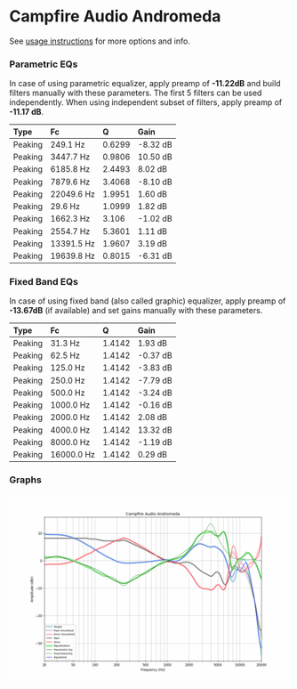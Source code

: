 # Campfire Audio Andromeda
See [usage instructions](https://github.com/jaakkopasanen/AutoEq#usage) for more options and info.

### Parametric EQs
In case of using parametric equalizer, apply preamp of **-11.22dB** and build filters manually
with these parameters. The first 5 filters can be used independently.
When using independent subset of filters, apply preamp of **-11.17 dB**.

| Type    | Fc         |      Q | Gain     |
|:--------|:-----------|:-------|:---------|
| Peaking | 249.1 Hz   | 0.6299 | -8.32 dB |
| Peaking | 3447.7 Hz  | 0.9806 | 10.50 dB |
| Peaking | 6185.8 Hz  | 2.4493 | 8.02 dB  |
| Peaking | 7879.6 Hz  | 3.4068 | -8.10 dB |
| Peaking | 22049.6 Hz | 1.9951 | 1.60 dB  |
| Peaking | 29.6 Hz    | 1.0999 | 1.82 dB  |
| Peaking | 1662.3 Hz  | 3.106  | -1.02 dB |
| Peaking | 2554.7 Hz  | 5.3601 | 1.11 dB  |
| Peaking | 13391.5 Hz | 1.9607 | 3.19 dB  |
| Peaking | 19639.8 Hz | 0.8015 | -6.31 dB |

### Fixed Band EQs
In case of using fixed band (also called graphic) equalizer, apply preamp of **-13.67dB**
(if available) and set gains manually with these parameters.

| Type    | Fc         |      Q | Gain     |
|:--------|:-----------|:-------|:---------|
| Peaking | 31.3 Hz    | 1.4142 | 1.93 dB  |
| Peaking | 62.5 Hz    | 1.4142 | -0.37 dB |
| Peaking | 125.0 Hz   | 1.4142 | -3.83 dB |
| Peaking | 250.0 Hz   | 1.4142 | -7.79 dB |
| Peaking | 500.0 Hz   | 1.4142 | -3.24 dB |
| Peaking | 1000.0 Hz  | 1.4142 | -0.16 dB |
| Peaking | 2000.0 Hz  | 1.4142 | 2.08 dB  |
| Peaking | 4000.0 Hz  | 1.4142 | 13.32 dB |
| Peaking | 8000.0 Hz  | 1.4142 | -1.19 dB |
| Peaking | 16000.0 Hz | 1.4142 | 0.29 dB  |

### Graphs
![](./Campfire%20Audio%20Andromeda.png)